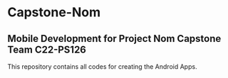 # Capstone-Nom

## Mobile Development for Project Nom Capstone Team C22-PS126

This repository contains all codes for creating the Android Apps.
